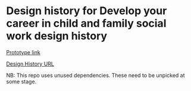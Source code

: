 # Design history for Develop your career in child and family social work design history

[Prototype link](https://vcf-sw-career-dev-prototype.herokuapp.com/)

[Design History URL](https://vcf-sw-career-dev-des-history.herokuapp.com)

NB: This repo uses unused dependencies. These need to be unpicked at some stage.
